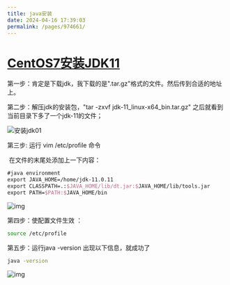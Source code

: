 ```yaml
---
title: java安装
date: 2024-04-16 17:39:03
permalink: /pages/974661/
---
```


# [CentOS7安装JDK11](https://www.cnblogs.com/greamrod/p/12922593.html)

第一步：肯定是下载jdk，我下载的是".tar.gz"格式的文件。然后传到合适的地址上。





第二步：解压jdk的安装包，"tar -zxvf jdk-11_linux-x64_bin.tar.gz" 之后就看到当前目录下多了一个jdk-11的文件；

![安装jdk01](/img/linux/安装jdk01.png)

第三步: 运行 vim /etc/profile 命令

​       在文件的末尾处添加上一下内容：

```tex
#java environment
export JAVA_HOME=/home/jdk-11.0.11
export CLASSPATH=.:$JAVA_HOME/lib/dt.jar:$JAVA_HOME/lib/tools.jar
export PATH=$PATH:$JAVA_HOME/bin
```



![img](/img/linux/安装jdk02.png)

第四步：使配置文件生效 ：

```bash
source /etc/profile
```



第五步：运行java -version 出现以下信息，就成功了

```bash
java -version
```



![img](/img/linux/安装jdk03.png)

